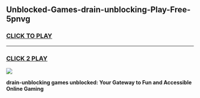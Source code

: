 
## Unblocked-Games-drain-unblocking-Play-Free-5pnvg
<h3>
<a href="https://premium76.site?title=drain-unblocking&ref=21A">CLICK TO PLAY</a></h3>
<hr>

<h3>
<a href="https://premium76.site?title=drain-unblocking&ref=21A">CLICK 2 PLAY</a>
  
</h3>

<a href="https://premium76.site?title=drain-unblocking&ref=21A"><img src="https://clearcache.store/games.png"></a>


**drain-unblocking games unblocked: Your Gateway to Fun and Accessible Online Gaming**
